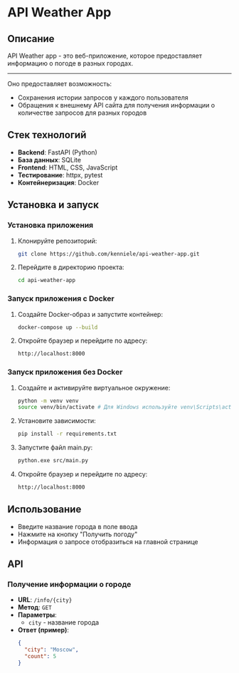# API Weather App

## Описание

API Weather app - это веб-приложение, которое предоставляет информацию о погоде в разных городах.

---

Оно предоставляет возможность:

- Сохранения истории запросов у каждого пользователя
- Обращения к внешнему API сайта для получения информации о количестве запросов для разных городов


## Стек технологий

- **Backend**: FastAPI (Python)
- **База данных**: SQLite
- **Frontend**: HTML, CSS, JavaScript
- **Тестирование**: httpx, pytest
- **Контейнеризация**: Docker

## Установка и запуск

### Установка приложения

1. Клонируйте репозиторий:
    
    ```sh
    git clone https://github.com/kenniele/api-weather-app.git
   ```

2. Перейдите в директорию проекта:

   ```sh
   cd api-weather-app
   ```

### Запуск приложения с Docker

1. Создайте Docker-образ и запустите контейнер:

   ```sh
   docker-compose up --build
   ```

2. Откройте браузер и перейдите по адресу:

   ```sh
   http://localhost:8000
   ```
   
### Запуск приложения без Docker

1. Создайте и активируйте виртуальное окружение:

   ```sh
   python -m venv venv
   source venv/bin/activate # Для Windows используйте venv\Scripts\activate
   ```

2. Установите зависимости:

   ```sh
   pip install -r requirements.txt
   ```

3. Запустите файл main.py:

   ```sh
   python.exe src/main.py
   ```

4. Откройте браузер и перейдите по адресу:

   ```sh
   http://localhost:8000
   ```

## Использование

- Введите название города в поле ввода
- Нажмите на кнопку "Получить погоду"
- Информация о запросе отобразиться на главной странице

## API

### Получение информации о городе

- **URL**: `/info/{city}`
- **Метод**: `GET`
- **Параметры**:
  - `city` - название города
- **Ответ (пример)**:
  ```json
  {
    "city": "Moscow",
    "count": 5
  }
  ```
